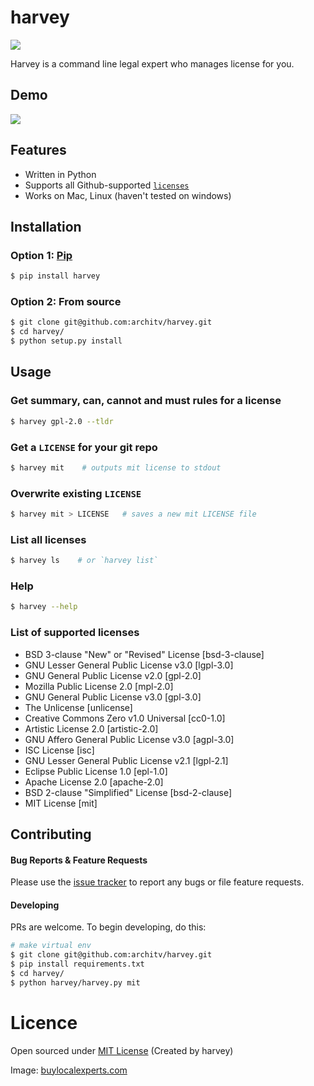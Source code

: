 harvey
=====
![](http://i.imgur.com/raSkNrr.png?1)

Harvey is a command line legal expert who manages license for you.

## Demo

![](http://i.imgur.com/gEKlzfv.gif?1)

## Features

- Written in Python
- Supports all Github-supported [`licenses`](https://github.com/architv/harvey#list-of-supported-licenses)
- Works on Mac, Linux (haven't tested on windows)

## Installation


### Option 1: [Pip](https://pypi.python.org/pypi/harvey)

```bash
$ pip install harvey
```

### Option 2: From source

```bash
$ git clone git@github.com:architv/harvey.git
$ cd harvey/
$ python setup.py install
```

## Usage

### Get summary, can, cannot and must rules for a license

```bash
$ harvey gpl-2.0 --tldr 
```

### Get a `LICENSE` for your git repo


```bash
$ harvey mit    # outputs mit license to stdout
```

### Overwrite existing `LICENSE`

```bash
$ harvey mit > LICENSE   # saves a new mit LICENSE file
```


### List all licenses

```bash
$ harvey ls    # or `harvey list`
```

### Help

```bash
$ harvey --help
```


### List of supported licenses

* BSD 3-clause "New" or "Revised" License [bsd-3-clause]
* GNU Lesser General Public License v3.0 [lgpl-3.0]
* GNU General Public License v2.0 [gpl-2.0]
* Mozilla Public License 2.0 [mpl-2.0]
* GNU General Public License v3.0 [gpl-3.0]
* The Unlicense [unlicense]
* Creative Commons Zero v1.0 Universal [cc0-1.0]
* Artistic License 2.0 [artistic-2.0]
* GNU Affero General Public License v3.0 [agpl-3.0]
* ISC License [isc]
* GNU Lesser General Public License v2.1 [lgpl-2.1]
* Eclipse Public License 1.0 [epl-1.0]
* Apache License 2.0 [apache-2.0]
* BSD 2-clause "Simplified" License [bsd-2-clause]
* MIT License [mit]


## Contributing

#### Bug Reports & Feature Requests

Please use the [issue tracker](https://github.com/architv/harvey/issues) to report any bugs or file feature requests.

#### Developing

PRs are welcome. To begin developing, do this:

```bash
# make virtual env
$ git clone git@github.com:architv/harvey.git
$ pip install requirements.txt
$ cd harvey/
$ python harvey/harvey.py mit
```

Licence
====
Open sourced under [MIT License](LICENSE) (Created by harvey)

Image: [buylocalexperts.com](http://www.buylocalexperts.com/sanantonio/images/stories/buy-local-legal-expert.png)
